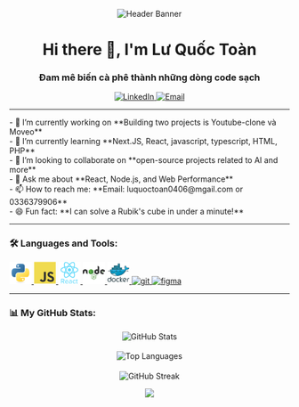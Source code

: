 <p align="center">
  <img src="https://raw.githubusercontent.com/MartinHeinz/MartinHeinz/master/header.png" alt="Header Banner" />
</p>

<h1 align="center">Hi there 👋, I'm Lư Quốc Toàn</h1>
<h3 align="center">Đam mê biến cà phê thành những dòng code sạch</h3>

<p align="center">
  <a href="[https://www.linkedin.com/in/l%C6%B0-qu%E1%BB%91c-to%C3%A0n-172b62383/]" target="_blank">
    <img src="https://img.shields.io/badge/LinkedIn-0077B5?style=for-the-badge&logo=linkedin&logoColor=white" alt="LinkedIn"/>
  </a>
  <a href="mailto:[luquoctoan0406@gmail.com]">
    <img src="https://img.shields.io/badge/Gmail-D14836?style=for-the-badge&logo=gmail&logoColor=white" alt="Email"/>
  </a>
</p>

---

<p align="left">
  - 🔭 I’m currently working on **Building two projects is Youtube-clone và Moveo**
  <br/>
  - 🌱 I’m currently learning **Next.JS, React, javascript, typescript, HTML, PHP**
  <br/>
  - 👯 I’m looking to collaborate on **open-source projects related to AI and more**
  <br/>
  - 💬 Ask me about **React, Node.js, and Web Performance**
  <br/>
  - 📫 How to reach me: **Email: luquoctoan0406@mgail.com or 0336379906**
  <br/>
  - 😄 Fun fact: **I can solve a Rubik's cube in under a minute!**
</p>

---

<h3 align="left">🛠️ Languages and Tools:</h3>
<p align="left">
  <a href="https://www.python.org" target="_blank" rel="noreferrer">
    <img src="https://raw.githubusercontent.com/devicons/devicon/master/icons/python/python-original.svg" alt="python" width="40" height="40"/>
  </a>
  <a href="https://developer.mozilla.org/en-US/docs/Web/JavaScript" target="_blank" rel="noreferrer">
    <img src="https://raw.githubusercontent.com/devicons/devicon/master/icons/javascript/javascript-original.svg" alt="javascript" width="40" height="40"/>
  </a>
  <a href="https://reactjs.org/" target="_blank" rel="noreferrer">
    <img src="https://raw.githubusercontent.com/devicons/devicon/master/icons/react/react-original-wordmark.svg" alt="react" width="40" height="40"/>
  </a>
  <a href="https://nodejs.org" target="_blank" rel="noreferrer">
    <img src="https://raw.githubusercontent.com/devicons/devicon/master/icons/nodejs/nodejs-original-wordmark.svg" alt="nodejs" width="40" height="40"/>
  </a>
  <a href="https://www.docker.com/" target="_blank" rel="noreferrer">
    <img src="https://raw.githubusercontent.com/devicons/devicon/master/icons/docker/docker-original-wordmark.svg" alt="docker" width="40" height="40"/>
  </a>
  <a href="https://git-scm.com/" target="_blank" rel="noreferrer">
    <img src="https://www.vectorlogo.zone/logos/git-scm/git-scm-icon.svg" alt="git" width="40" height="40"/>
  </a>
  <a href="https://www.figma.com/" target="_blank" rel="noreferrer">
    <img src="https://www.vectorlogo.zone/logos/figma/figma-icon.svg" alt="figma" width="40" height="40"/>
  </a>
</p>

---

<h3 align="left">📊 My GitHub Stats:</h3>
<p align="center">
  <img align="center" src="https://github-readme-stats.vercel.app/api?username=Q-Toan&show_icons=true&locale=en&theme=tokyonight" alt="GitHub Stats" />
  <br/><br/>
  <img align="center" src="https://github-readme-stats.vercel.app/api/top-langs?username=Q-Toan&show_icons=true&locale=en&layout=compact&theme=tokyonight" alt="Top Languages" />
  <br/><br/>
  <img align="center" src="https://github-readme-streak-stats.herokuapp.com/?user=Q-Toan&theme=tokyonight" alt="GitHub Streak" />
</p>

<p align="center">
  <img src="https://capsule-render.vercel.app/api?type=waving&color=0:B2E6F2,100:27C5F2&height=120&text=Thanks%20for%20visiting!&fontSize=30" />
</p>
